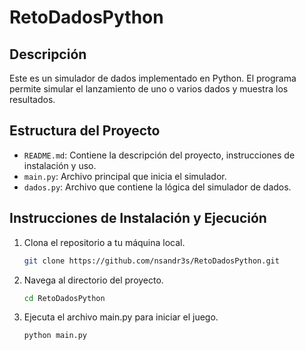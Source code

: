 # RetoDadosPython

## Descripción

Este es un simulador de dados implementado en Python. El programa permite simular el lanzamiento de uno o varios dados y muestra los resultados.

## Estructura del Proyecto

- `README.md`: Contiene la descripción del proyecto, instrucciones de instalación y uso.
- `main.py`: Archivo principal que inicia el simulador.
- `dados.py`: Archivo que contiene la lógica del simulador de dados.

## Instrucciones de Instalación y Ejecución

1. Clona el repositorio a tu máquina local.
   ```bash
   git clone https://github.com/nsandr3s/RetoDadosPython.git
    ```
 2. Navega al directorio del proyecto.
    ```bash
    cd RetoDadosPython
    ```
3. Ejecuta el archivo main.py para iniciar el juego.
    ```bash
    python main.py
    ```
